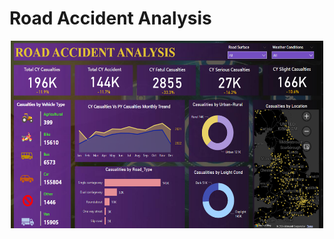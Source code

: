  
<body>
    <h1>Road Accident Analysis</h1>
    <div align="center">
        <img src="Screenshot 2024-07-26 174147.png"  width="500" height="300">
    </div>
</body>
<!-- <div align="center">   
    <img align="right" alt="coding" width="400" src="Screenshot 2024-07-26 174147.png" width="2800" height="400" >
</div>  -->
